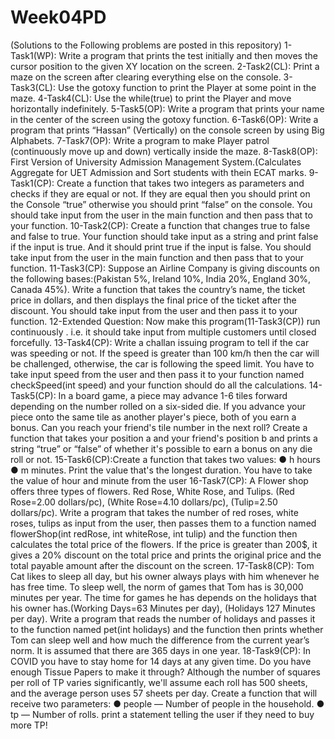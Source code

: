# Week04PD
(Solutions to the Following problems are posted in this repository) 
1-Task1(WP): Write a program that prints the test initially and then moves the cursor position to the given XY location on the screen.
2-Task2(CL): Print a maze on the screen after clearing everything else on the console.
3-Task3(CL): Use the gotoxy function to print the Player at some point in the maze.
4-Task4(CL): Use the while(true) to print the Player and move horizontally indefinitely.
5-Task5(OP): Write a program that prints your name in the center of the screen using the gotoxy function.
6-Task6(OP): Write a program that prints “Hassan” (Vertically) on the console screen by using Big Alphabets.
7-Task7(OP): Write a program to make Player patrol (continuously move up and down) vertically inside the maze.
8-Task8(OP): First Version of University Admission Management System.(Calculates Aggregate for UET Admission and Sort students with thein ECAT marks.
9-Task1(CP): Create a function that takes two integers as parameters and checks if they are equal or not. If they are equal then you should print on the Console “true” otherwise you should print “false” on the console. You should take input from the user in the main function and then pass that to your function.
10-Task2(CP): Create a function that changes true to false and false to true. Your function should take input as a string and print false if the input is true. And it should print true if the input is false. You should take input from the user in the main function and then pass that to your function.
11-Task3(CP): Suppose an Airline Company is giving discounts on the following bases:(Pakistan 5%, Ireland 10%, India 20%, England 30%, Canada 45%). Write a function that takes the country’s name, the ticket price in dollars, and then displays the final price of the ticket after the discount. You should take input from the user and then pass it to your function.
12-Extended Question: Now make this program(11-Task3(CP)) run continuously . i.e. it should take input from multiple customers until closed forcefully.
13-Task4(CP): Write a challan issuing program to tell if the car was speeding or not. If the speed is greater than 100 km/h then the car will be challenged, otherwise, the car is following the speed limit. You have to take input speed from the user and then pass it to your function named checkSpeed(int speed) and your function should do all the calculations.
14-Task5(CP): In a board game, a piece may advance 1-6 tiles forward depending on the number rolled on a six-sided die. If you advance your piece onto the same tile as another player's piece, both of you earn a bonus. Can you reach your friend's tile number in the next roll? Create a function that takes your position a and your friend's position b and prints a string “true” or “false” of whether it's possible to earn a bonus on any die roll or not.
15-Task6(CP):Create a function that takes two values: ● h hours ● m minutes. Print the value that's the longest duration. You have to take the value of hour and minute from the user
16-Task7(CP): A Flower shop offers three types of flowers. Red Rose, White Rose, and Tulips. (Red Rose=2.00 dollars/pc), (White Rose=4.10 dollars/pc), (Tulip=2.50 dollars/pc). Write a program that takes the number of red roses, white roses, tulips as input from the user, then passes them to a function named flowerShop(int redRose, int whiteRose, int tulip) and the function then calculates the total price of the flowers. If the price is greater than 200$, it gives a 20% discount on the total price and prints the original price and the total payable amount after the discount on the screen.
17-Task8(CP): Tom Cat likes to sleep all day, but his owner always plays with him whenever he has free time. To sleep well, the norm of games that Tom has is 30,000 minutes per year. The time for games he has depends on the holidays that his owner has.(Working Days=63 Minutes per day), (Holidays 127 Minutes per day). Write a program that reads the number of holidays and passes it to the function named pet(int holidays) and the function then prints whether Tom can sleep well and how much the difference from the current year’s norm. It is assumed that there are 365 days in one year.
18-Task9(CP): In COVID you have to stay home for 14 days at any given time. Do you have enough Tissue Papers to make it through? Although the number of squares per roll of TP varies significantly, we'll assume each roll has 500 sheets, and the average person uses 57 sheets per day. Create a function that will receive two parameters: ● people — Number of people in the household. ● tp — Number of rolls. print a statement telling the user if they need to buy more TP!
